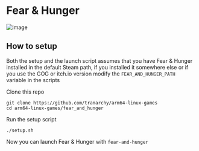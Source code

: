 # Fear & Hunger

![image](https://github.com/user-attachments/assets/015ffb2a-f76a-452f-87f3-3f35548d65d1)

## How to setup

Both the setup and the launch script assumes that you have Fear & Hunger installed in the default Steam path, if you installed it somewhere else or if you use the GOG or itch.io version modify the `FEAR_AND_HUNGER_PATH` variable in the scripts

Clone this repo

```
git clone https://github.com/tranarchy/arm64-linux-games
cd arm64-linux-games/fear_and_hunger
```

Run the setup script

```
./setup.sh
```

Now you can launch Fear & Hunger with `fear-and-hunger`
